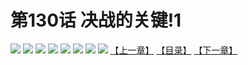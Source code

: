 # 第130话 决战的关键!1
![](https://s2.baozimh.com/scomic/sanyanxiaotianlu-samanhua/0/129-a0b8/1.jpg)
![](https://s2.baozimh.com/scomic/sanyanxiaotianlu-samanhua/0/129-a0b8/2.jpg)
![](https://s2.baozimh.com/scomic/sanyanxiaotianlu-samanhua/0/129-a0b8/3.jpg)
![](https://s2.baozimh.com/scomic/sanyanxiaotianlu-samanhua/0/129-a0b8/4.jpg)
![](https://s2.baozimh.com/scomic/sanyanxiaotianlu-samanhua/0/129-a0b8/5.jpg)
![](https://s2.baozimh.com/scomic/sanyanxiaotianlu-samanhua/0/129-a0b8/6.jpg)
![](https://s2.baozimh.com/scomic/sanyanxiaotianlu-samanhua/0/129-a0b8/7.jpg)
![](https://s2.baozimh.com/scomic/sanyanxiaotianlu-samanhua/0/129-a0b8/8.jpg)
[【上一章】](./129.md)
[【目录】](./README.md)
[【下一章】](./131.md)

